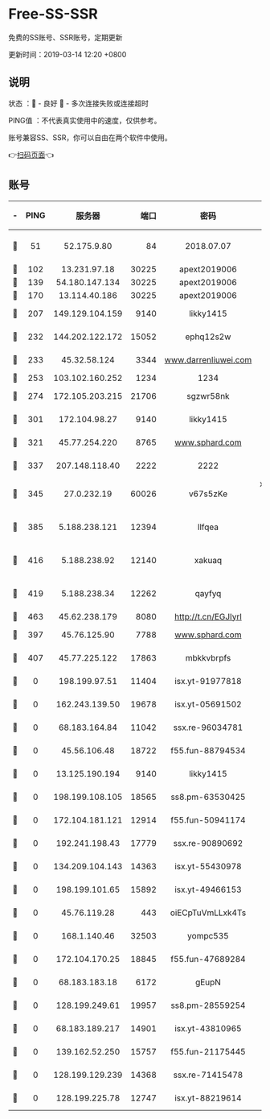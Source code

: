 # Free-SS-SSR

免费的SS账号、SSR账号，定期更新

更新时间：2019-03-14 12:20 +0800

## 说明

状态     ：🙂 - 良好 🙁 - 多次连接失败或连接超时

PING值   ：不代表真实使用中的速度，仅供参考。

账号兼容SS、SSR，你可以自由在两个软件中使用。

👉[扫码页面](https://liesauer.github.io/Free-SS-SSR/)👈

## 账号

|-|PING|服务器|端口|密码|加密方式|区域|
|:----:|:----:|:-----:|-----:|:----:|:----:|:----:|
|🙂|51|52.175.9.80|84|2018.07.07|chacha20-ietf-poly1305|HK|
|🙂|102|13.231.97.18|30225|apext2019006|chacha20|JP|
|🙂|139|54.180.147.134|30225|apext2019006|chacha20|KR|
|🙂|170|13.114.40.186|30225|apext2019006|chacha20|JP|
|🙂|207|149.129.104.159|9140|likky1415|aes-256-cfb|HK|
|🙂|232|144.202.122.172|15052|ephq12s2w|aes-256-cfb|US|
|🙂|233|45.32.58.124|3344|www.darrenliuwei.com|aes-256-cfb|JP|
|🙂|253|103.102.160.252|1234|1234|rc4-md5|JP|
|🙂|274|172.105.203.215|21706|sgzwr58nk|aes-256-cfb|JP|
|🙂|301|172.104.98.27|9140|likky1415|aes-256-cfb|JP|
|🙂|321|45.77.254.220|8765|www.sphard.com|aes-256-cfb|SG|
|🙂|337|207.148.118.40|2222|2222|aes-256-cfb|SG|
|🙂|345|27.0.232.19|60026|v67s5zKe|xchacha20-ietf-poly1305|HK|
|🙂|385|5.188.238.121|12394|llfqea|chacha20-ietf-poly1305|BR|
|🙂|416|5.188.238.92|12140|xakuaq|chacha20-ietf-poly1305|BR|
|🙂|419|5.188.238.34|12262|qayfyq|chacha20-ietf-poly1305|BR|
|🙂|463|45.62.238.179|8080|http://t.cn/EGJIyrl|rc4-md5|CA|
|🙂|397|45.76.125.90|7788|www.sphard.com|aes-256-cfb|AU|
|🙂|407|45.77.225.122|17863|mbkkvbrpfs|aes-256-cfb|GB|
|🙁|0|198.199.97.51|11404|isx.yt-91977818|aes-256-cfb|US|
|🙁|0|162.243.139.50|19678|isx.yt-05691502|aes-256-cfb|US|
|🙁|0|68.183.164.84|11042|ssx.re-96034781|aes-256-cfb|US|
|🙁|0|45.56.106.48|18722|f55.fun-88794534|aes-256-cfb|US|
|🙁|0|13.125.190.194|9140|likky1415|aes-256-cfb|KR|
|🙁|0|198.199.108.105|18565|ss8.pm-63530425|aes-256-cfb|US|
|🙁|0|172.104.181.121|12914|f55.fun-50941174|aes-256-cfb|SG|
|🙁|0|192.241.198.43|17779|ssx.re-90890692|aes-256-cfb|US|
|🙁|0|134.209.104.143|14363|isx.yt-55430978|aes-256-cfb|SG|
|🙁|0|198.199.101.65|15892|isx.yt-49466153|aes-256-cfb|US|
|🙁|0|45.76.119.28|443|oiECpTuVmLLxk4Ts|aes-256-cfb|AU|
|🙁|0|168.1.140.46|32503|yompc535|aes-256-cfb|AU|
|🙁|0|172.104.170.25|18845|f55.fun-47689284|aes-256-cfb|SG|
|🙁|0|68.183.183.18|6172|gEupN|aes-256-cfb|SG|
|🙁|0|128.199.249.61|19957|ss8.pm-28559254|aes-256-cfb|SG|
|🙁|0|68.183.189.217|14901|isx.yt-43810965|aes-256-cfb|SG|
|🙁|0|139.162.52.250|15757|f55.fun-21175445|aes-256-cfb|SG|
|🙁|0|128.199.129.239|14368|ssx.re-71415478|aes-256-cfb|SG|
|🙁|0|128.199.225.78|12747|isx.yt-88219614|aes-256-cfb|SG|
